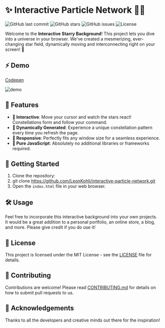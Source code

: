# ✨ Interactive Particle Network 🚀🌌

![GitHub last commit](https://img.shields.io/github/last-commit/LeonKohli/interactive-particle-network)
![GitHub stars](https://img.shields.io/github/stars/LeonKohli/interactive-particle-network)
![GitHub issues](https://img.shields.io/github/issues/LeonKohli/interactive-particle-network)
![License](https://img.shields.io/github/license/LeonKohli/interactive-particle-network)

Welcome to the **Interactive Starry Background**! This project lets you dive into a universe in your browser. We've created a mesmerizing, ever-changing star field, dynamically moving and interconnecting right on your screen! 🌠

## ⚡ Demo

[Codepen](https://codepen.io/LeonKohli/pen/poQKLOL)

![demo](https://github.com/LeonKohli/interactive-particle-network/assets/98176333/ac7b59d7-8dfb-4290-88ec-632fd9348170)



## 🌟 Features

- **👐 Interactive**: Move your cursor and watch the stars react! Constellations form and follow your command.
- **🎲 Dynamically Generated**: Experience a unique constellation pattern every time you refresh the page.
- **📐 Responsive**: Perfectly fits any window size for a seamless experience.
- **🔨 Pure JavaScript**: Absolutely no additional libraries or frameworks required.


## 🚀 Getting Started

1. Clone the repository:
2. git clone https://github.com/LeonKohli/interactive-particle-network.git
3. Open the `index.html` file in your web browser.

## 🛠️ Usage

Feel free to incorporate this interactive background into your own projects. It would be a great addition to a personal portfolio, an online store, a blog, and more. Please give credit if you do use it!

## 📄 License

This project is licensed under the MIT License - see the [LICENSE](LICENSE) file for details.

## 👥 Contributing

Contributions are welcome! Please read [CONTRIBUTING.md](CONTRIBUTING.md) for details on how to submit pull requests to us.

## 🙏 Acknowledgements

Thanks to all the developers and creative minds out there for the inspiration!
